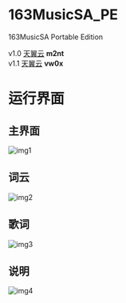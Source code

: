 # 163MusicSA_PE
 163MusicSA Portable Edition

v1.0 [天翼云](https://cloud.189.cn/t/Q77ZbyERBZRz) **m2nt**  
v1.1 [天翼云](https://cloud.189.cn/t/u2qIzeZrayIv) **vw0x**



# 运行界面

## 主界面

![img1](https://github.com/Olvi73/163MusicSA_PE/blob/main/ScreenShots/img1.png)

## 词云

![img2](https://github.com/Olvi73/163MusicSA_PE/blob/main/ScreenShots/img2.png)

## 歌词

![img3](https://github.com/Olvi73/163MusicSA_PE/blob/main/ScreenShots/img3.png)

## 说明

![img4](https://github.com/Olvi73/163MusicSA_PE/blob/main/ScreenShots/img4.png)
